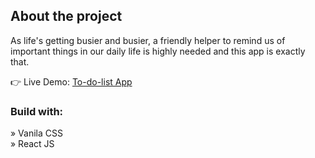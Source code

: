 <h2>About the project</h2>

<p> As life's getting busier and busier, a friendly helper to remind us of important things in our daily life is highly needed and this app is exactly that. </p>

👉 Live Demo: <a href='#'>To-do-list App</a>

<h3>Build with:</h3>

» Vanila CSS <br>
» React JS
